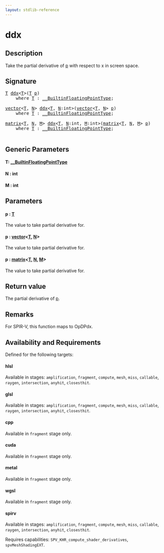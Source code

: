 ```yaml
---
layout: stdlib-reference
---
```


# ddx

## Description

Take the partial derivative of <span class='code'><a href="ddx.md#decl-p" class="code_param">p</a></span> with respect to x in screen space.



## Signature 

<pre>
<a href="ddx.md#typeparam-T" class="code_type">T</a> <a href="ddx.md">ddx</a>&lt;<a href="ddx.md#typeparam-T" class="code_type">T</a>&gt;(<a href="ddx.md#typeparam-T" class="code_type">T</a> <a href="ddx.md#decl-p" class="code_param">p</a>)
    <span class='code_keyword'>where</span> <a href="ddx.md#typeparam-T" class="code_type">T</a> : <a href="../interfaces/0_builtinfloatingpointtype-029hm/index.md" class="code_type">__BuiltinFloatingPointType</a>;

<a href="../types/vector/index.md" class="code_type">vector</a>&lt;<a href="ddx.md#typeparam-T" class="code_type">T</a>, <a href="ddx.md#decl-N" class="code_var">N</a>&gt; <a href="ddx.md">ddx</a>&lt;<a href="ddx.md#typeparam-T" class="code_type">T</a>, <a href="ddx.md#decl-N" class="code_var">N</a>:<span class="code_keyword">int</span>&gt;(<a href="../types/vector/index.md" class="code_type">vector</a>&lt;<a href="ddx.md#typeparam-T" class="code_type">T</a>, <a href="ddx.md#decl-N" class="code_var">N</a>&gt; <a href="ddx.md#decl-p" class="code_param">p</a>)
    <span class='code_keyword'>where</span> <a href="ddx.md#typeparam-T" class="code_type">T</a> : <a href="../interfaces/0_builtinfloatingpointtype-029hm/index.md" class="code_type">__BuiltinFloatingPointType</a>;

<a href="../types/matrix/index.md" class="code_type">matrix</a>&lt;<a href="ddx.md#typeparam-T" class="code_type">T</a>, <a href="ddx.md#decl-N" class="code_var">N</a>, <a href="ddx.md#decl-M" class="code_var">M</a>&gt; <a href="ddx.md">ddx</a>&lt;<a href="ddx.md#typeparam-T" class="code_type">T</a>, <a href="ddx.md#decl-N" class="code_var">N</a>:<span class="code_keyword">int</span>, <a href="ddx.md#decl-M" class="code_var">M</a>:<span class="code_keyword">int</span>&gt;(<a href="../types/matrix/index.md" class="code_type">matrix</a>&lt;<a href="ddx.md#typeparam-T" class="code_type">T</a>, <a href="ddx.md#decl-N" class="code_var">N</a>, <a href="ddx.md#decl-M" class="code_var">M</a>&gt; <a href="ddx.md#decl-p" class="code_param">p</a>)
    <span class='code_keyword'>where</span> <a href="ddx.md#typeparam-T" class="code_type">T</a> : <a href="../interfaces/0_builtinfloatingpointtype-029hm/index.md" class="code_type">__BuiltinFloatingPointType</a>;

</pre>

## Generic Parameters

####  <a id="typeparam-T"></a>T: [\_\_BuiltinFloatingPointType](../interfaces/0_builtinfloatingpointtype-029hm/index.md)
####  <a id="decl-N"></a>N  : int
####  <a id="decl-M"></a>M  : int

## Parameters

####  <a id="decl-p"></a>p  : [T](ddx.md#typeparam-T)
The value to take partial derivative for.

####  <a id="decl-p"></a>p  : [vector](../types/vector/index.md)\<[T](../types/vector/index.md#typeparam-T), [N](../types/vector/index.md#decl-N)\>
The value to take partial derivative for.

####  <a id="decl-p"></a>p  : [matrix](../types/matrix/index.md)\<[T](../types/matrix/t-0.md), [N](../types/matrix/index.md#decl-N), [M](../types/matrix/index.md#decl-M)\>
The value to take partial derivative for.


## Return value
The partial derivative of <span class='code'><a href="ddx.md#decl-p" class="code_param">p</a></span>.

## Remarks
For SPIR-V, this function maps to <span class='code'>OpDPdx</span>.


## Availability and Requirements

Defined for the following targets:

#### hlsl
Available in stages: `amplification`, `fragment`, `compute`, `mesh`, `miss`, `callable`, `raygen`, `intersection`, `anyhit`, `closesthit`.

#### glsl
Available in stages: `amplification`, `fragment`, `compute`, `mesh`, `miss`, `callable`, `raygen`, `intersection`, `anyhit`, `closesthit`.

#### cpp
Available in `fragment` stage only.

#### cuda
Available in `fragment` stage only.

#### metal
Available in `fragment` stage only.

#### wgsl
Available in `fragment` stage only.

#### spirv
Available in stages: `amplification`, `fragment`, `compute`, `mesh`, `miss`, `callable`, `raygen`, `intersection`, `anyhit`, `closesthit`.

Requires capabilities: `SPV_KHR_compute_shader_derivatives`, `spvMeshShadingEXT`.



<script>
// Fix .md links to .html when on ReadTheDocs
if (window.location.hostname.includes('readthedocs') || 
    window.location.hostname.includes('rtfd.io')) {
  document.addEventListener('DOMContentLoaded', function() {
    const links = document.querySelectorAll('a');
    links.forEach(link => {
      const href = link.getAttribute('href');
      if (href && href.includes('.md')) {
        // This regex will handle .md links with or without fragment identifiers or query parameters
        link.href = link.href.replace(/(.+)\.md(#[^?]*)?(\?.*)?$/, '$1.html$2$3');
      }
    });
  });
}
</script>

